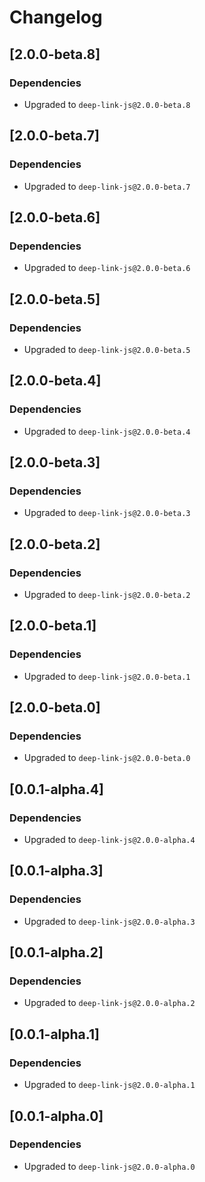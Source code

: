 # Changelog

## \[2.0.0-beta.8]

### Dependencies

- Upgraded to `deep-link-js@2.0.0-beta.8`

## \[2.0.0-beta.7]

### Dependencies

- Upgraded to `deep-link-js@2.0.0-beta.7`

## \[2.0.0-beta.6]

### Dependencies

- Upgraded to `deep-link-js@2.0.0-beta.6`

## \[2.0.0-beta.5]

### Dependencies

- Upgraded to `deep-link-js@2.0.0-beta.5`

## \[2.0.0-beta.4]

### Dependencies

- Upgraded to `deep-link-js@2.0.0-beta.4`

## \[2.0.0-beta.3]

### Dependencies

- Upgraded to `deep-link-js@2.0.0-beta.3`

## \[2.0.0-beta.2]

### Dependencies

- Upgraded to `deep-link-js@2.0.0-beta.2`

## \[2.0.0-beta.1]

### Dependencies

- Upgraded to `deep-link-js@2.0.0-beta.1`

## \[2.0.0-beta.0]

### Dependencies

- Upgraded to `deep-link-js@2.0.0-beta.0`

## \[0.0.1-alpha.4]

### Dependencies

- Upgraded to `deep-link-js@2.0.0-alpha.4`

## \[0.0.1-alpha.3]

### Dependencies

- Upgraded to `deep-link-js@2.0.0-alpha.3`

## \[0.0.1-alpha.2]

### Dependencies

- Upgraded to `deep-link-js@2.0.0-alpha.2`

## \[0.0.1-alpha.1]

### Dependencies

- Upgraded to `deep-link-js@2.0.0-alpha.1`

## \[0.0.1-alpha.0]

### Dependencies

- Upgraded to `deep-link-js@2.0.0-alpha.0`
